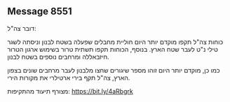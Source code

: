 ## Message 8551

דובר צה"ל:

כוחות צה"ל תקפו מוקדם יותר היום חוליית מחבלים שפעלה בשטח לבנון וניסתה לשגר טילי נ"ט לעבר שטח הארץ.
בנוסף, הכוחות תקפו תשתית טרור בשימוש ארגון הטרור חיזבאללה ומרחבים נוספים בשטח לבנון.

כמו כן, מוקדם יותר היום זוהו מספר שיגורים שחצו מלבנון לעבר מרחבים שונים בצפון הארץ, צה"ל תקף בירי ארטילרי את מקורות הירי.

מצורף תיעוד מהתקיפות:  https://bit.ly/4aRbgrk


